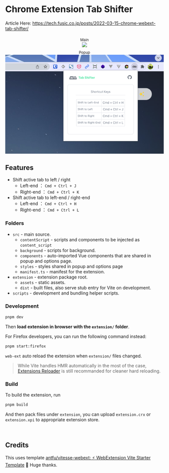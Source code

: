 # Chrome Extension Tab Shifter

Article Here: https://tech.fusic.co.jp/posts/2022-03-15-chrome-webext-tab-shifter/

<p align="center">
<sub>Main</sub><br/>
<img width="655" src="https://gyazo.com/4a7ca4c378bdc977908a6c511ac8ee9c.gif"><br/>
<sub>Popup</sub><br/>
<img width="655" src="./extension/assets/ext-store-img-640x400.png"><br/>
</p>

## Features

- Shift active tab to left / right
  - Left-end ： `Cmd + Ctrl + J`
  - Right-end ： `Cmd + Ctrl + K`
- Shift active tab to left-end / right-end
  - Left-end ： `Cmd + Ctrl + H`
  - Right-end ： `Cmd + Ctrl + L`

### Folders

- `src` - main source.
  - `contentScript` - scripts and components to be injected as `content_script`
  - `background` - scripts for background.
  - `components` - auto-imported Vue components that are shared in popup and options page.
  - `styles` - styles shared in popup and options page
  - `manifest.ts` - manifest for the extension.
- `extension` - extension package root.
  - `assets` - static assets.
  - `dist` - built files, also serve stub entry for Vite on development.
- `scripts` - development and bundling helper scripts.

### Development

```bash
pnpm dev
```

Then **load extension in browser with the `extension/` folder**.

For Firefox developers, you can run the following command instead:

```bash
pnpm start:firefox
```

`web-ext` auto reload the extension when `extension/` files changed.

> While Vite handles HMR automatically in the most of the case, [Extensions Reloader](https://chrome.google.com/webstore/detail/fimgfedafeadlieiabdeeaodndnlbhid) is still recommanded for cleaner hard reloading.

### Build

To build the extension, run

```bash
pnpm build
```

And then pack files under `extension`, you can upload `extension.crx` or `extension.xpi` to appropriate extension store.

<br>

## Credits

This uses template [antfu/vitesse-webext: ⚡️ WebExtension Vite Starter Template](https://github.com/antfu/vitesse-webext) 🙏 Huge thanks.
